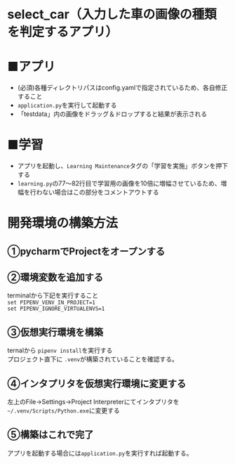 # select_car（入力した車の画像の種類を判定するアプリ）

# ■アプリ

- (必須)各種ディレクトリパスはconfig.yamlで指定されているため、各自修正すること
- `application.py`を実行して起動する
- 「testdata」内の画像をドラッグ＆ドロップすると結果が表示される

# ■学習

- アプリを起動し、`Learning Maintenance`タグの「学習を実施」ボタンを押下する
- `learning.py`の77～82行目で学習用の画像を10倍に増幅させているため、増幅を行わない場合はこの部分をコメントアウトする


# 開発環境の構築方法
## ①pycharmでProjectをオープンする
## ②環境変数を追加する
terminalから下記を実行すること  
`set PIPENV_VENV_IN_PROJECT=1`  
`set PIPENV_IGNORE_VIRTUALENVS=1`

## ③仮想実行環境を構築
ternalから `pipenv install`を実行する  
プロジェクト直下に `.venv`が構築されていることを確認する。

## ④インタプリタを仮想実行環境に変更する
左上のFile→Settings→Project Interpreterにてインタプリタを `~/.venv/Scripts/Python.exe`に変更する

## ⑤構築はこれで完了
アプリを起動する場合には`application.py`を実行すれば起動する。